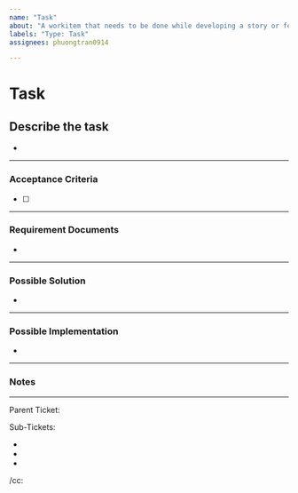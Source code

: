 ```yaml
---
name: "Task"
about: "A workitem that needs to be done while developing a story or feature and does not span more than 2 days."
labels: "Type: Task"
assignees: phuongtran0914

---
```


# **Task**

## **Describe the task**
<!-- A clear and concise description of what needs to be done. -->

*

---

### **Acceptance Criteria**

<!-- Tell us what should happen. It should be measurable so that we know when we're done and that it can be tested. -->

* [ ]

---

### **Requirement Documents** 

<!-- Add sketch / API documents.  -->

*

---

### **Possible Solution**

<!-- Not obligatory, but suggest a approach. -->

*

---

### **Possible Implementation**

<!-- Not obligatory, but suggest an idea for implementing addition or change. Link to confluence page and / or story.  -->

*

---

### **Notes**

---

Parent Ticket: 

Sub-Tickets:

-
-
- 

/cc: